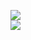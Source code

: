 [![](https://img.shields.io/badge/Made%20With-Github%20Spray-lightgrey.svg?style=for-the-badge&logo=github)](https://github.com/Annihil/github-spray#476)  
[![](https://i.imgur.com/2DrTn0Z.gif)](https://github.com/Annihil/github-spray)